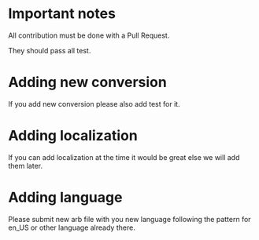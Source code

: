 # Important notes

All contribution must be done with a Pull Request.

They should pass all test.

# Adding new conversion

If you add new conversion please also add test for it.

# Adding localization

If you can add localization at the time it would be great else we will add them later.

# Adding language

Please submit new arb file with you new language following the pattern for en_US or other language already there.
